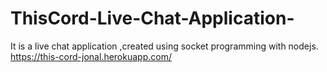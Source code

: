 # ThisCord-Live-Chat-Application-
It is a live chat application ,created using socket programming with nodejs.
https://this-cord-jonal.herokuapp.com/
